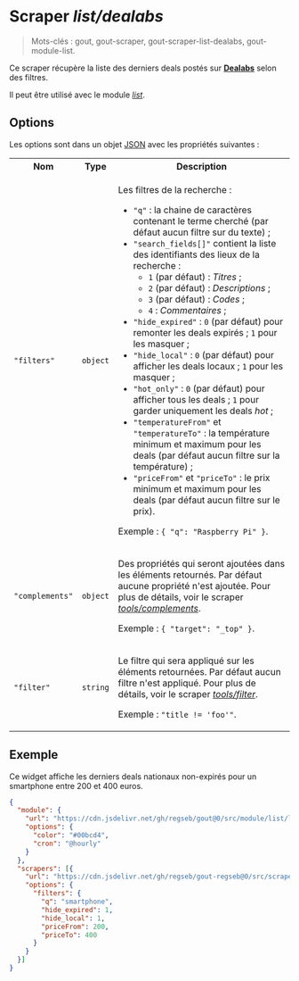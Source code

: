 # Scraper _list/dealabs_

> Mots-clés : gout, gout-scraper, gout-scraper-list-dealabs, gout-module-list.

Ce scraper récupère la liste des derniers deals postés sur
[**Dealabs**](https://www.dealabs.com/) selon des filtres.

Il peut être utilisé avec le module
[_list_](https://github.com/regseb/gout/tree/HEAD/src/module/list#readme).

## Options

Les options sont dans un objet
[JSON](https://www.json.org/json-fr.html "JavaScript Object Notation") avec les
propriétés suivantes :

<table>
  <tr>
    <th>Nom</th>
    <th>Type</th>
    <th>Description</th>
  </tr>
  <tr>
    <td><code>"filters"</code></td>
    <td><code>object</code></td>
    <td>
      <p>
        Les filtres de la recherche :
      </p>
      <ul>
        <li>
          <code>"q"</code> : la chaine de caractères contenant le terme cherché
          (par défaut aucun filtre sur du texte) ;
        </li>
        <li>
          <code>"search_fields[]"</code> contient la liste des identifiants des
          lieux de la recherche :
          <ul>
            <li><code>1</code> (par défaut) : <em>Titres</em> ;</li>
            <li><code>2</code> (par défaut) : <em>Descriptions</em> ;</li>
            <li><code>3</code> (par défaut) : <em>Codes</em> ;</li>
            <li><code>4</code> : <em>Commentaires</em> ;</li>
          </ul>
        </li>
        <li>
          <code>"hide_expired"</code> : <code>0</code> (par défaut) pour
          remonter les deals expirés ; <code>1</code> pour les masquer ;
        </li>
        <li>
           <code>"hide_local"</code> : <code>0</code> (par défaut) pour afficher
           les deals locaux ; <code>1</code> pour les masquer ;
        </li>
        <li>
          <code>"hot_only"</code> : <code>0</code> (par défaut) pour afficher
          tous les deals ; <code>1</code> pour garder uniquement les deals
          <em>hot</em> ;
        </li>
        <li>
          <code>"temperatureFrom"</code> et <code>"temperatureTo"</code> : la
          température minimum et maximum pour les deals (par défaut aucun filtre
          sur la température) ;
        </li>
        <li>
          <code>"priceFrom"</code> et <code>"priceTo"</code> : le prix minimum
          et maximum pour les deals (par défaut aucun filtre sur le prix).
        </li>
      </ul>
      <p>
        Exemple : <code>{ "q": "Raspberry Pi" }</code>.
      </p>
    </td>
  </tr>
  <tr>
    <td><code>"complements"</code></td>
    <td><code>object</code></td>
    <td>
      <p>
        Des propriétés qui seront ajoutées dans les éléments retournés. Par
        défaut aucune propriété n'est ajoutée. Pour plus de détails, voir le
        scraper
        <a href="https://github.com/regseb/gout/tree/HEAD/src/scraper/tools/complements#readme"><em>tools/complements</em></a>.
      </p>
      <p>
        Exemple : <code>{ "target": "_top" }</code>.
      </p>
    </td>
  </tr>
  <tr>
    <td><code>"filter"</code></td>
    <td><code>string</code></td>
    <td>
      <p>
        Le filtre qui sera appliqué sur les éléments retournées. Par défaut
        aucun filtre n'est appliqué. Pour plus de détails, voir le scraper
        <a href="https://github.com/regseb/gout/tree/HEAD/src/scraper/tools/filter#readme"><em>tools/filter</em></a>.
      </p>
      <p>
        Exemple : <code>"title != 'foo'"</code>.
      </p>
    </td>
  </tr>
</table>

## Exemple

Ce widget affiche les derniers deals nationaux non-expirés pour un smartphone
entre 200 et 400 euros.

```JSON
{
  "module": {
    "url": "https://cdn.jsdelivr.net/gh/regseb/gout@0/src/module/list/list.js",
    "options": {
      "color": "#00bcd4",
      "cron": "@hourly"
    }
  },
  "scrapers": [{
    "url": "https://cdn.jsdelivr.net/gh/regseb/gout-regseb@0/src/scraper/list/dealabs/dealabs.js",
    "options": {
      "filters": {
        "q": "smartphone",
        "hide_expired": 1,
        "hide_local": 1,
        "priceFrom": 200,
        "priceTo": 400
      }
    }
  }]
}
```
